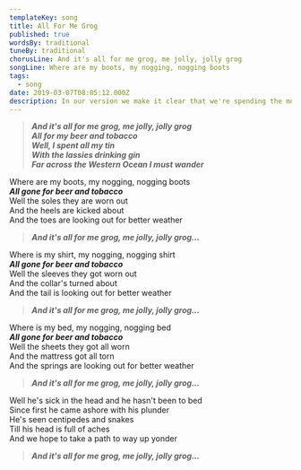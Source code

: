 ```yaml
---
templateKey: song
title: All For Me Grog
published: true
wordsBy: traditional
tuneBy: traditional
chorusLine: And it's all for me grog, me jolly, jolly grog
songLine: Where are my boots, my nogging, nogging boots
tags:
  - song
date: 2019-03-07T08:05:12.000Z
description: In our version we make it clear that we're spending the money **with** the lassies and not **on** the lassies.
---
```

> ***And it's all for me grog, me jolly, jolly grog***\
> ***All for my beer and tobacco***\
> ***Well, I spent all my tin***\
> ***With the lassies drinking gin***\
> ***Far across the Western Ocean I must wander***

Where are my boots, my nogging, nogging boots\
***All gone for beer and tobacco***\
Well the soles they are worn out\
And the heels are kicked about\
And the toes are looking out for better weather

> ***And it's all for me grog, me jolly, jolly grog...***

Where is my shirt, my nogging, nogging shirt\
***All gone for beer and tobacco***\
Well the sleeves they got worn out\
And the collar's turned about\
And the tail is looking out for better weather

> ***And it's all for me grog, me jolly, jolly grog...***

Where is my bed, my nogging, nogging bed\
***All gone for beer and tobacco***\
Well the sheets they got all worn\
And the mattress got all torn\
And the springs are looking out for better weather

> ***And it's all for me grog, me jolly, jolly grog...***

Well he's sick in the head and he hasn't been to bed\
Since first he came ashore with his plunder\
He's seen centipedes and snakes\
Till his head is full of aches\
And we hope to take a path to way up yonder

> ***And it's all for me grog, me jolly, jolly grog...***

